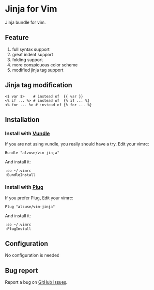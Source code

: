 # Jinja for Vim

Jinja bundle for vim.


## Feature

1. full syntax support
2. great indent support
3. folding support
4. more conspicuous color scheme
5. modified jinja tag support

## Jinja tag modification

    <$ var $>    # instead of  {{ var }}
    <% if ... %> # instead of  {% if ... %}
    <% for ... %> # instead of {% for ... %}

## Installation

### Install with [Vundle](https://github.com/gmarik/vundle)

If you are not using vundle, you really should have a try.
Edit your vimrc:

    Bundle "alzuse/vim-jinja"

And install it:

    :so ~/.vimrc
    :BundleInstall


### Install with [Plug](https://github.com/junegunn/vim-plug)

If you prefer Plug, Edit your vimrc:

    Plug "alzuse/vim-jinja"

And install it:

    :so ~/.vimrc
    :PlugInstall


## Configuration

No configuration is needed

## Bug report

Report a bug on [GitHub Issues](https://github.com/alzuse/vim-jinja/issues).

